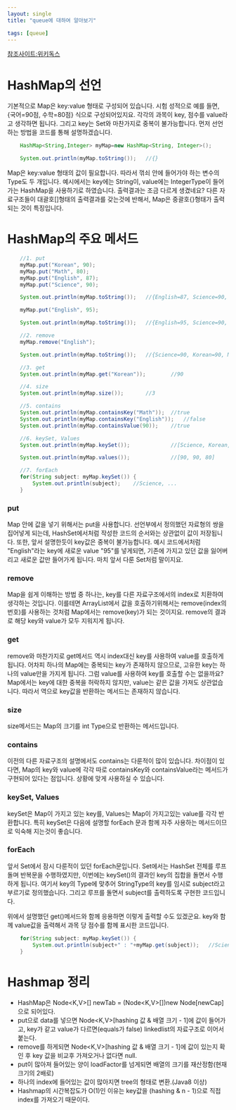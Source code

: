 ```yaml
---
layout: single
title: "queue에 대하여 알아보기"

tags: [queue]
---
```

[참조사이트:위키독스](https://wikidocs.net/122193)


# HashMap의 선언

기본적으로 Map은 key:value 형태로 구성되어 있습니다. 시험 성적으로 예를 들면, {국어=90점, 수학=80점} 식으로 구성되어있지요. 각각의 과목이 key, 점수를 value라고 생각하면 됩니다. 그리고 key는 Set와 마찬가지로 중복이 불가능합니다.
먼저 선언하는 방법을 코드를 통해 설명하겠습니다.

```java
    HashMap<String,Integer> myMap=new HashMap<String, Integer>();

    System.out.println(myMap.toString());   //{}
```
Map은 key:value 형태의 값이 필요합니다. 따라서 꺾쇠 안에 들어가야 하는 변수의 Type도 두 개입니다. 예시에서는 key에는 String이, value에는 IntegerType이 들어가는 HashMap을 사용하기로 하였습니다.
출력결과는 조금 다르게 생겼네요? 다른 자료구조들이 대괄호[]형태의 출력결과를 갖는것에 반해서, Map은 중괄호{}형태가 출력되는 것이 특징입니다.

# HashMap의 주요 메서드

```java
    //1. put
    myMap.put("Korean", 90);
    myMap.put("Math", 80);
    myMap.put("English", 87);
    myMap.put("Science", 90);

    System.out.println(myMap.toString());   //{English=87, Science=90, Korean=90, Math=80}

    myMap.put("English", 95);

    System.out.println(myMap.toString());   //{English=95, Science=90, Korean=90, Math=80}

    //2. remove
    myMap.remove("English");

    System.out.println(myMap.toString());   //{Science=90, Korean=90, Math=80}

    //3. get
    System.out.println(myMap.get("Korean"));        //90

    //4. size
    System.out.println(myMap.size());       //3

    //5. contains
    System.out.println(myMap.containsKey("Math"));  //true
    System.out.println(myMap.containsKey("English"));   //false
    System.out.println(myMap.containsValue(90));    //true

    //6. keySet, Values
    System.out.println(myMap.keySet());             //[Science, Korean, Math]

    System.out.println(myMap.values());             //[90, 90, 80]

    //7. forEach
    for(String subject: myMap.keySet()) {
        System.out.println(subject);    //Science, ...
    }
```
### put
Map 안에 값을 넣기 위해서는 put을 사용합니다. 선언부에서 정의했던 자료형의 쌍을 집어넣게 되는데, HashSet에서처럼 작성한 코드의 순서와는 상관없이 값이 저장됩니다.
또한, 앞서 설명한듯이 key값은 중복이 불가능합니다. 예시 코드에서처럼 "English"라는 key에 새로운 value "95"를 넣게되면, 기존에 가지고 있던 값을 잃어버리고 새로운 값만 들어가게 됩니다.
마치 앞서 다룬 Set처럼 말이지요.

### remove
Map을 쉽게 이해하는 방법 중 하나는, key를 다른 자료구조에서의 index로 치환하여 생각하는 것입니다. 이를테면 ArrayList에서 값을 호출하기위해서는 remove(index의 번호)를 사용하는 것처럼 Map에서는 remove(key)가 되는 것이지요. remove의 결과로 해당 key와 value가 모두 지워지게 됩니다.

### get
remove와 마찬가지로 get메서드 역시 index대신 key를 사용하여 value를 호출하게 됩니다. 어차피 하나의 Map에는 중복되는 key가 존재하지 않으므로, 고유한 key는 하나의 value만을 가지게 됩니다. 그럼 value를 사용하여 key를 호출할 수는 없을까요? Map에서는 key에 대한 중복을 허락하지 않지만, value는 같은 값을 가져도 상관없습니다. 따라서 역으로 key값을 반환하는 메서드는 존재하지 않습니다.

### size
size메서드는 Map의 크기를 int Type으로 반환하는 메서드입니다.

### contains
이전의 다른 자료구조의 설명에서도 contains는 다룬적이 많이 있습니다. 차이점이 있다면, Map의 key와 value에 각각 따로 containsKey와 containsValue라는 메서드가 구현되어 있다는 점입니다. 상황에 맞게 사용하실 수 있습니다.

### keySet, Values
keySet은 Map이 가지고 있는 key를, Values는 Map이 가지고있는 value를 각각 반환합니다. 특히 keySet은 다음에 설명할 forEach 문과 함께 자주 사용하는 메서드이므로 익숙해 지는것이 좋습니다.

### forEach
앞서 Set에서 잠시 다룬적이 있던 forEach문입니다. Set에서는 HashSet 전체를 루프돌며 반복문을 수행하였지만, 이번에는 keySet()의 결과인 key의 집합을 돌면서 수행하게 됩니다. 여기서 key의 Type에 맞추어 StringType의 key를 임시로 subject라고 부르기로 정의했습니다. 그리고 루프를 돌면서 subject를 출력하도록 구현한 코드입니다.

위에서 설명했던 get()메서드와 함께 응용하면 이렇게 출력할 수도 있겠군요. key와 함께 value값을 출력해서 과목 당 점수를 함께 표시한 코드입니다.

```java
    for(String subject: myMap.keySet()) {
        System.out.println(subject+" : "+myMap.get(subject));   //Science : 90, ...
    }   
```













# Hashmap 정리

- HashMap은 Node<K,V>[] newTab = (Node<K,V>[])new Node[newCap] 으로 되어있다.
- put으로 data를 넣으면 Node<K,V>[hashing 값 & 배열 크기 - 1]에 값이 들어가고, key가 같고 value가 다르면(equals가 false) linkedlist의 자료구조로 이어서 붙는다.
- remove를 하게되면 Node<K,V>[hashing 값 & 배열 크기 - 1]에 값이 있는지 확인 후 key 값을 비교후 가져오거나 없다면 null.
- put이 많아져 들어있는 양이 loadFactor를 넘게되면 배열의 크기를 재산정함(현재 크기의 2배로)
- 하나의 index에 들어있는 값이 많아지면 tree의 형태로 변환.(Java8 이상)
- Hashmap의 시간복잡도가 O(1)인 이유는 key값을 (hashing & n - 1)으로 직접 index를 가져오기 때문이다.

